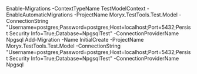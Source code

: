 ﻿Enable-Migrations -ContextTypeName TestModelContext -EnableAutomaticMigrations -ProjectName Moryx.TestTools.Test.Model -ConnectionString "Username=postgres;Password=postgres;Host=localhost;Port=5432;Persist Security Info=True;Database=NpgsqlTest" -ConnectionProviderName Npgsql
Add-Migration -Name InitialCreate -ProjectName Moryx.TestTools.Test.Model -ConnectionString "Username=postgres;Password=postgres;Host=localhost;Port=5432;Persist Security Info=True;Database=NpgsqlTest" -ConnectionProviderName Npgsql